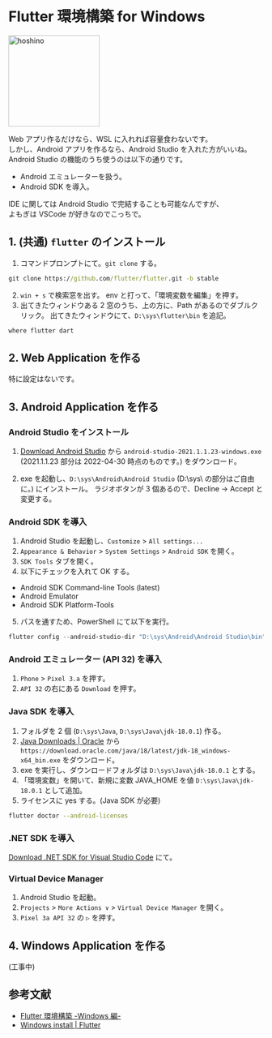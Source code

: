 # Flutter 環境構築 for Windows

<img src="https://i.imgur.com/xelxZnv.png" title="hoshino" width="180">

Web アプリ作るだけなら、WSL に入れれば容量食わないです。  
しかし、Android アプリを作るなら、Android Studio を入れた方がいいね。  
Android Studio の機能のうち使うのは以下の通りです。

- Android エミュレーターを扱う。
- Android SDK を導入。

IDE に関しては Android Studio で完結することも可能なんですが、  
よもぎは VSCode が好きなのでこっちで。

## 1. (共通) `flutter` のインストール

1. コマンドプロンプトにて。`git clone` する。

```cmd
git clone https://github.com/flutter/flutter.git -b stable
```

2. `win + s` で検索窓を出す。
   env と打って、「環境変数を編集」を押す。
3. 出てきたウィンドウある 2 窓のうち、上の方に、Path があるのでダブルクリック。
   出てきたウィンドウにて、`D:\sys\flutter\bin` を追記。

```cmd
where flutter dart
```

## 2. Web Application を作る

特に設定はないです。

## 3. Android Application を作る

### Android Studio をインストール

1. [Download Android Studio](https://developer.android.com/studio/?hl=ja&authuser=1#downloads) から `android-studio-2021.1.1.23-windows.exe` (2021.1.1.23 部分は 2022-04-30 時点のものです。) をダウンロード。

2. exe を起動し、`D:\sys\Android\Android Studio` (D:\sys\ の部分はご自由に。) にインストール。
   ラジオボタンが 3 個あるので、Decline -> Accept と変更する。

### Android SDK を導入

1. Android Studio を起動し、`Customize` > `All settings...`
2. `Appearance & Behavior` > `System Settings` > `Android SDK` を開く。
3. `SDK Tools` タブを開く。
4. 以下にチェックを入れて OK する。

- Android SDK Command-line Tools (latest)
- Android Emulator
- Android SDK Platform-Tools

5. パスを通すため、PowerShell にて以下を実行。

```ps1
flutter config --android-studio-dir "D:\sys\Android\Android Studio\bin"
```

### Android エミュレーター (API 32) を導入

1. `Phone` > `Pixel 3.a` を押す。
2. `API 32` の右にある `Download` を押す。

### Java SDK を導入

1. フォルダを 2 個 (`D:\sys\Java`, `D:\sys\Java\jdk-18.0.1`) 作る。
2. [Java Downloads | Oracle](https://www.oracle.com/java/technologies/downloads/#jdk18-windows) から `https://download.oracle.com/java/18/latest/jdk-18_windows-x64_bin.exe` をダウンロード。
3. exe を実行し、ダウンロードフォルダは `D:\sys\Java\jdk-18.0.1` とする。
4. 「環境変数」を開いて、新規に変数 JAVA_HOME を値 `D:\sys\Java\jdk-18.0.1` として追加。
5. ライセンスに yes する。(Java SDK が必要)

```sh
flutter doctor --android-licenses
```

### .NET SDK を導入

[Download .NET SDK for Visual Studio Code](https://dotnet.microsoft.com/en-us/download/dotnet/sdk-for-vs-code) にて。

### Virtual Device Manager

1. Android Studio を起動。
2. `Projects` > `More Actions ∨` > `Virtual Device Manager` を開く。
3. `Pixel 3a API 32` の `▷` を押す。

## 4. Windows Application を作る

(工事中)

## 参考文献

- [Flutter 環境構築 -Windows 編-](https://www.ccs1981.jp/blog/flutter%E7%92%B0%E5%A2%83%E6%A7%8B%E7%AF%89-windows%E7%B7%A8/)
- [Windows install | Flutter](https://docs.flutter.dev/get-started/install/windows)
